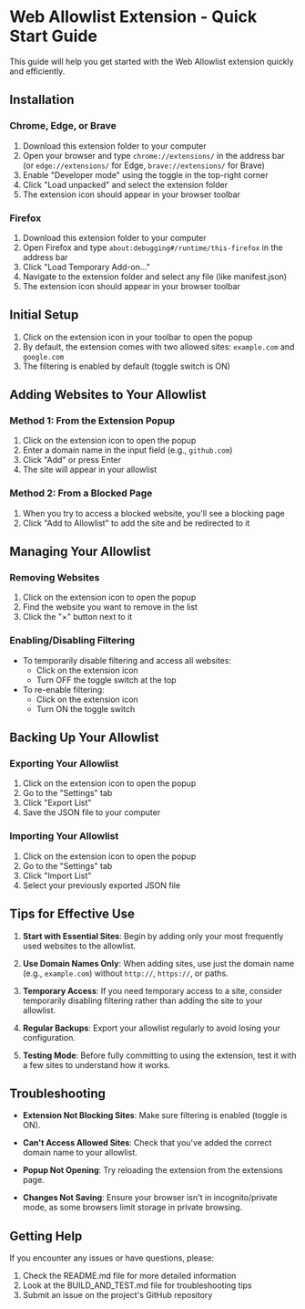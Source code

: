 # Web Allowlist Extension - Quick Start Guide

This guide will help you get started with the Web Allowlist extension quickly and efficiently.

## Installation

### Chrome, Edge, or Brave

1. Download this extension folder to your computer
2. Open your browser and type `chrome://extensions/` in the address bar (or `edge://extensions/` for Edge, `brave://extensions/` for Brave)
3. Enable "Developer mode" using the toggle in the top-right corner
4. Click "Load unpacked" and select the extension folder
5. The extension icon should appear in your browser toolbar

### Firefox

1. Download this extension folder to your computer
2. Open Firefox and type `about:debugging#/runtime/this-firefox` in the address bar
3. Click "Load Temporary Add-on..."
4. Navigate to the extension folder and select any file (like manifest.json)
5. The extension icon should appear in your browser toolbar

## Initial Setup

1. Click on the extension icon in your toolbar to open the popup
2. By default, the extension comes with two allowed sites: `example.com` and `google.com`
3. The filtering is enabled by default (toggle switch is ON)

## Adding Websites to Your Allowlist

### Method 1: From the Extension Popup

1. Click on the extension icon to open the popup
2. Enter a domain name in the input field (e.g., `github.com`)
3. Click "Add" or press Enter
4. The site will appear in your allowlist

### Method 2: From a Blocked Page

1. When you try to access a blocked website, you'll see a blocking page
2. Click "Add to Allowlist" to add the site and be redirected to it

## Managing Your Allowlist

### Removing Websites

1. Click on the extension icon to open the popup
2. Find the website you want to remove in the list
3. Click the "×" button next to it

### Enabling/Disabling Filtering

- To temporarily disable filtering and access all websites:
  - Click on the extension icon
  - Turn OFF the toggle switch at the top
- To re-enable filtering:
  - Click on the extension icon
  - Turn ON the toggle switch

## Backing Up Your Allowlist

### Exporting Your Allowlist

1. Click on the extension icon to open the popup
2. Go to the "Settings" tab
3. Click "Export List"
4. Save the JSON file to your computer

### Importing Your Allowlist

1. Click on the extension icon to open the popup
2. Go to the "Settings" tab
3. Click "Import List"
4. Select your previously exported JSON file

## Tips for Effective Use

1. **Start with Essential Sites**: Begin by adding only your most frequently used websites to the allowlist.

2. **Use Domain Names Only**: When adding sites, use just the domain name (e.g., `example.com`) without `http://`, `https://`, or paths.

3. **Temporary Access**: If you need temporary access to a site, consider temporarily disabling filtering rather than adding the site to your allowlist.

4. **Regular Backups**: Export your allowlist regularly to avoid losing your configuration.

5. **Testing Mode**: Before fully committing to using the extension, test it with a few sites to understand how it works.

## Troubleshooting

- **Extension Not Blocking Sites**: Make sure filtering is enabled (toggle is ON).

- **Can't Access Allowed Sites**: Check that you've added the correct domain name to your allowlist.

- **Popup Not Opening**: Try reloading the extension from the extensions page.

- **Changes Not Saving**: Ensure your browser isn't in incognito/private mode, as some browsers limit storage in private browsing.

## Getting Help

If you encounter any issues or have questions, please:

1. Check the README.md file for more detailed information
2. Look at the BUILD_AND_TEST.md file for troubleshooting tips
3. Submit an issue on the project's GitHub repository
